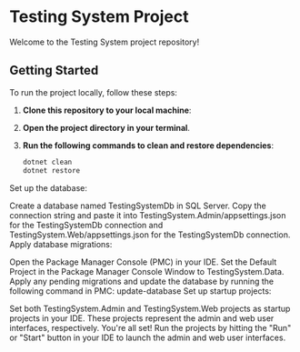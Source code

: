 # Testing System Project

Welcome to the Testing System project repository!

## Getting Started

To run the project locally, follow these steps:

1. **Clone this repository to your local machine**:

2. **Open the project directory in your terminal**.

3. **Run the following commands to clean and restore dependencies**:
   ```bash
   dotnet clean
   dotnet restore
Set up the database:

Create a database named TestingSystemDb in SQL Server.
Copy the connection string and paste it into TestingSystem.Admin/appsettings.json for the TestingSystemDb connection and TestingSystem.Web/appsettings.json for the TestingSystemDb connection.
Apply database migrations:

Open the Package Manager Console (PMC) in your IDE.
Set the Default Project in the Package Manager Console Window to TestingSystem.Data.
Apply any pending migrations and update the database by running the following command in PMC:
update-database
Set up startup projects:

Set both TestingSystem.Admin and TestingSystem.Web projects as startup projects in your IDE. These projects represent the admin and web user interfaces, respectively.
You're all set! Run the projects by hitting the "Run" or "Start" button in your IDE to launch the admin and web user interfaces.
